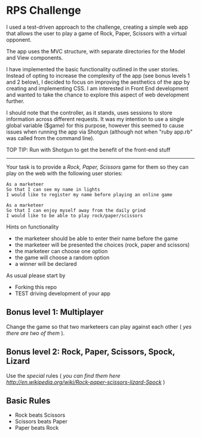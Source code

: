 # RPS Challenge

I used a test-driven approach to the challenge, creating a simple web app that allows the user to play a game of Rock, Paper, Scissors with a virtual opponent.

The app uses the MVC structure, with separate directories for the Model and View components.

I have implemented the basic functionality outlined in the user stories. Instead of opting to increase the complexity of the app (see bonus levels 1 and 2 below), I decided to focus on improving the aesthetics of the app by creating and implementing CSS. I am interested in Front End development and wanted to take the chance to explore this aspect of web development further.

I should note that the controller, as it stands, uses sessions to store information across different requests. It was my intention to use a single global variable ($game) for this purpose, however this seemed to cause issues when running the app via Shotgun (although not when "ruby app.rb" was called from the command line).

TOP TIP: Run with Shotgun to get the benefit of the front-end stuff

* * *

Your task is to provide a _Rock, Paper, Scissors_ game for them so they can play on the web with the following user stories:

```
As a marketeer
So that I can see my name in lights
I would like to register my name before playing an online game

As a marketeer
So that I can enjoy myself away from the daily grind
I would like to be able to play rock/paper/scissors
```

Hints on functionality

- the marketeer should be able to enter their name before the game
- the marketeer will be presented the choices (rock, paper and scissors)
- the marketeer can choose one option
- the game will choose a random option
- a winner will be declared


As usual please start by

* Forking this repo
* TEST driving development of your app


## Bonus level 1: Multiplayer

Change the game so that two marketeers can play against each other ( _yes there are two of them_ ).

## Bonus level 2: Rock, Paper, Scissors, Spock, Lizard

Use the _special_ rules ( _you can find them here http://en.wikipedia.org/wiki/Rock-paper-scissors-lizard-Spock_ )

## Basic Rules

- Rock beats Scissors
- Scissors beats Paper
- Paper beats Rock
